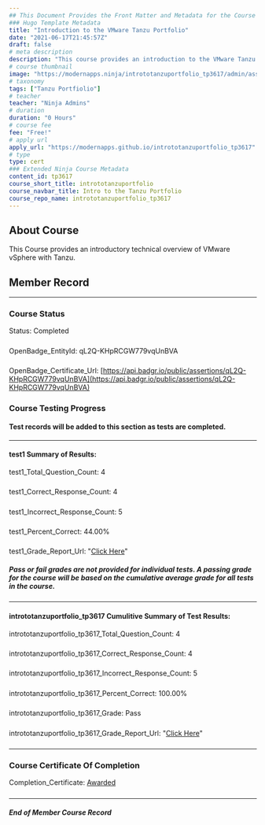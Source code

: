 ```yaml
---
## This Document Provides the Front Matter and Metadata for the Course Information page used in the modernapps.ninja homepage and the member profile page.
### Hugo Template Metadata
title: "Introduction to the VMware Tanzu Portfolio"
date: "2021-06-17T21:45:57Z"
draft: false
# meta description
description: "This course provides an introduction to the VMware Tanzu Portfolio"
# course thumbnail
image: "https://modernapps.ninja/intrototanzuportfolio_tp3617/admin/assets/images/intrototanzuportfolio_tp3617.jpg"
# taxonomy
tags: ["Tanzu Portfiolio"]
# teacher
teacher: "Ninja Admins"
# duration
duration: "0 Hours"
# course fee
fee: "Free!"
# apply url
apply_url: "https://modernapps.github.io/intrototanzuportfolio_tp3617"
# type
type: cert
### Extended Ninja Course Metadata
content_id: tp3617
course_short_title: intrototanzuportfolio
course_navbar_title: Intro to the Tanzu Portfolio
course_repo_name: intrototanzuportfolio_tp3617
---  
```

  

## About Course

This Course provides an introductory technical overview of VMware vSphere with Tanzu.

## Member Record  
---  
  
  
### Course Status  

Status: Completed
#####
OpenBadge_EntityId: qL2Q-KHpRCGW779vqUnBVA
#####
OpenBadge_Certificate_Url: [https://api.badgr.io/public/assertions/qL2Q-KHpRCGW779vqUnBVA](https://api.badgr.io/public/assertions/qL2Q-KHpRCGW779vqUnBVA)
#####




### Course Testing Progress  
#### Test records will be added to this section as tests are completed.
  
---  
#### test1 Summary of Results:  
test1_Total_Question_Count: 4
#####  
test1_Correct_Response_Count: 4
#####  
test1_Incorrect_Response_Count: 5
#####  
test1_Percent_Correct: 44.00%
#####  
test1_Grade_Report_Url: "[Click Here](https://github.com/modernappsninjas/andrewluck9/blob/main/static/userdata/courses/intrototanzuportfolio_tp3617/grade_report.pr78.test1.md)"
##### Pass or fail grades are not provided for individual tests. A passing grade for the course will be based on the cumulative average grade for all tests in the course.  
#####  
---  
#### intrototanzuportfolio_tp3617 Cumulitive Summary of Test Results:  
intrototanzuportfolio_tp3617_Total_Question_Count: 4  
#####  
intrototanzuportfolio_tp3617_Correct_Response_Count: 4  
#####  
intrototanzuportfolio_tp3617_Incorrect_Response_Count: 5 
#####  
intrototanzuportfolio_tp3617_Percent_Correct: 100.00%  
#####  
intrototanzuportfolio_tp3617_Grade: Pass  
#####  
intrototanzuportfolio_tp3617_Grade_Report_Url: "[Click Here](https://github.com/modernappsninjas/andrewluck9/blob/main/static/userdata/courses/intrototanzuportfolio_tp3617/grade_report.pr79.intrototanzuportfolio_tp3617.md)"
#####  
  
---  
### Course Certificate Of Completion

Completion_Certificate: [Awarded](https://api.badgr.io/public/assertions/qL2Q-KHpRCGW779vqUnBVA)
#####
---
##### End of Member Course Record